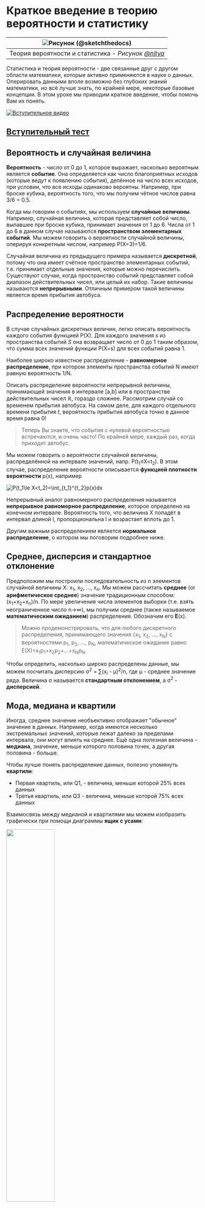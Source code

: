 # Краткое введение в теорию вероятности и статистику

|![ Рисунок [(@sketchthedocs)](https://sketchthedocs.dev) ](../../../sketchnotes/04-Statistics-Probability.png)|
|:---:|
| Теория вероятности и статистика - _Рисунок [@nitya](https://twitter.com/nitya)_ |


Статистика и теория вероятности - две связанные друг с другом области математики, которые активно применяются в науке о данных. Оперировать данными вполе возможно без глубоких знаний математики, но всё лучше знать, по крайней мере, некоторые базовые концепции. В этом уроке мы приводим краткое введение, чтобы помочь Вам их понять. 

[![Вступительное видео](../images/video-prob-and-stats.png)](https://youtu.be/Z5Zy85g4Yjw)


## [Вступительный тест](https://red-water-0103e7a0f.azurestaticapps.net/quiz/6)

## Вероятность и случайная величина

**Вероятность** - число от 0 до 1, которое выражает, насколько вероятным является **событие**. Она определяется как число благоприятных исходов (которые ведут к появлению события), делённое на число всех исходов, при условии, что все исходы одинаково вероятны. Например, при броске кубика, вероятность того, что мы получим чётное числов равна 3/6 = 0.5.

Когда мы говорим о событиях, мы используем **случайные величины**. Например, случайная величина, которая представляет собой число, выпавшее при броске кубика, принимает значения от 1 до 6. Числа от 1 до 6 в данном случае называются **пространством элементарных событий**. Мы можем говорить о вероятности случайной величины, оперируя конкретным числом, например P(X=3)=1/6.

Случайная величина из предыдущего примера называется **дискретной**, потому что она имеет счётное пространство элементарных событий, т.е. принимает отдельные значения, которые можно перечислить. Существуют случаи, когда пространство событий представляет собой диапазон действительных чисел, или целый их набор. Такие величины называются **непрерывными**. Отличным примером такой величины является время прибытия автобуса.


## Распределение вероятности

В случае случайных дискретных величин, легко описать вероятность каждого события функцией P(X). Для каждого значения *s* из пространства событий *S* она возвращает число от 0 до 1 таким образом, что сумма всех значений функции P(X=s) для всех событий равна 1.

Наиболее широко известное распределение - **равномерное распределение**, при котором элементы пространства событий N имеют равную вероятность 1/N.

Описать распределение вероятности непрерывной величины, принимающей значения в интервале [a,b] или в пространстве действительных чисел &Ropf;, гораздо сложнее. Рассмотрим случай со временем прибытия автобуса. На самом деле, для каждого отдельного времени прибытия $t$, вероятность прибытия автобуса точно в данное время равна 0!

> Теперь Вы знаете, что события с нулевой вероятностью встречаются, и очень часто! По крайней мере, каждый раз, когда приходит автобус.

Мы можем говорить о вероятности случайной величины, распределённой на интервале значений, напр. P(t<sub>1</sub>&le;X&lt;t<sub>2</sub>). В этом случае, распределение вероятности описывается **функцией плотности вероятности** p(x), например

![P(t_1\le X<t_2)=\int_{t_1}^{t_2}p(x)dx](../images/probability-density.png)

Непрерывный аналог равномерного распределения называется **непрерывное равномерное распределение**, которое определено на конечном интервале. Вероятность того, что величина X попадёт в интервал длиной l, пропорциональна l и возрастает вплоть до 1.

Другим важным распределением является **нормальное распределение**, о котором мы поговорим подробнее ниже.

## Среднее, дисперсия и стандартное отклонение

Предположим мы построили последовательность из n элементов случайной величины X: x<sub>1</sub>, x<sub>2</sub>, ..., x<sub>n</sub>. Мы можем рассчитать **среднее** (or **арифметическое среднее**) значение традиционным способом: (x<sub>1</sub>+x<sub>2</sub>+x<sub>n</sub>)/n. По мере увеличения числа элементов выборки (т.е. взять неограниченное число n&rarr;&infin;), мы получим среднее (также называемое **математическим ожиданием**) распределения. Обозначим его **E**(x).

> Можно продемонстрировать, что для любого дискретного распределения, принимающего значения {x<sub>1</sub>, x<sub>2</sub>, ..., x<sub>N</sub>} с вероятностями p<sub>1</sub>, p<sub>2</sub>, ..., p<sub>N</sub>, математическое ожидание равно E(X)=x<sub>1</sub>p<sub>1</sub>+x<sub>2</sub>p<sub>2</sub>+...+x<sub>N</sub>p<sub>N</sub>.

Чтобы определить, насколько широко распределены данные, мы можем посчитать дисперсию &sigma;<sup>2</sup> = &sum;(x<sub>i</sub> - &mu;)<sup>2</sup>/n, где &mu; - среднее значение ряда. Величина &sigma; называется **стандартным отклонением**, а &sigma;<sup>2</sup> - **дисперсией**.


## Мода, медиана и квартили

Иногда, среднее значение необъективно отображает "обычное" значение в данных. Например, когда имеются несколько экстремальных значений, которые лежат далеко за пределами интервала, они могут влиять на среднее. Ещё одна полезная величина - **медиана**, значение, меньше которого половина точек, а другая половина - больше.

Чтобы лучше понять распределение данных, полезно упомянуть **квартили**:

* Первая квартиль, или Q1, - величина, меньше которой 25% всех данных
* Третья квартиль, или Q3 - величина, меньше которой 75% всех данных

Взаимосвязь между медианой и квартилями мы можем изобразить графически при помощи диаграммы **ящик с усами**:

<img src="../images/boxplot_explanation.png" width="50%"/>


Мы также можем посчитать **интерквартильный размах** IQR=Q3-Q1 и так называемые **выбросы** - значения, оторые лежат за пределами [Q1-1.5*IQR,Q3+1.5*IQR].


Для конечного распределения, которое принимает небольшое число возможных значений, хорошее "обычное" значение - то, которое появляется наиболее часто, оно называется **мода**. Она актуальна для категориальных данных, таких как цвета. Представим ситуцию, в которой у нас есть две группы людей, одни из них предпочитают красный цвет, другим больше нравится синий. Если мы закодируем цвета при помощи цифр, среднее значение для предпочитаемого цвета будет где-то в оранжево-зелёном спектре и не отобразит реальные предпочтения ни одной из групп. Однако, мода примет значение одного из цветов, или обоих, если число проголосовавших за них людей одинаково (в этом случае мы называем выборку **мультимодальной**).

## Реальные данные

Когда мы анализируем данные из реального мира, они зачастую не являются случайными по своей природе, в том смысле, что мы не проводим эксперименты с неизвестным результатом. Например, рассмотрим игроков бейсбольной команды и их параметры, такие как рост, вес и возраст. Эти числа не совсем случайные, но, несмотря на это, мы можем применять те же самые математические концепции. Например, последовательность весов людей может быть рассмотрена как последовательность чисел, взятых из какой-либо случайной величины. Ниже приведена последовательность весов реальных бейсбольных игроков [Главной бейсбольной лиги](http://mlb.mlb.com/index.jsp), взятых из [этого датасета](http://wiki.stat.ucla.edu/socr/index.php/SOCR_Data_MLB_HeightsWeights) (приводим только первые 20 значений для Вашего ознакомления)

```
[180.0, 215.0, 210.0, 210.0, 188.0, 176.0, 209.0, 200.0, 231.0, 180.0, 188.0, 180.0, 185.0, 160.0, 180.0, 185.0, 197.0, 189.0, 185.0, 219.0]
```

> **Замечание**: Чтобы ознакомиться с примером работы с данным датасетом, взгляните на [соответствующий блокнот](../notebook.ipynb). Также там доступны задачи из данного урока, и Вы можете выполнить их, добавив свой код в этот блокнот. Если Вы не знаете как обращаться с данными, не переживайте, мы вернёмся к работе с данными при помощи языка Python позже. Если вы не знаете, как запускать код в Jupyter блокнотах, взгляните на [эту статью](https://soshnikov.com/education/how-to-execute-notebooks-from-github/).

Ниже приведён график "ящик с усами", отображающий среднее значение, медину и квартили для наших данных:

![График весов](../images/weight-boxplot.png)

Так как наши данные содержат информацию о различных **ролях** игроков, мы также может построить подобный график по ролям, это позволит нам увидеть, как параметры игроков варьируются в зависимости от роли. На этот раз отобразим рост:

![График "ящик с усами" по ролям](../images/boxplot_byrole.png)

Из этого графика следует, что, в среднем, бейсболист с первой базы выше ростом, чем со второй. Далее в этом уроке мы рассмотрим, как проверить эту гипотезу формально и как продемонстрировать, что наши данные обладают статистической значимостью, чтобы подтвердить нашу гипотезу.

> При работе с реальными данными, мы предполагаем, что все экземпляры данных взяты из одного распределения. Это предположение позволяет нам применять методы машинного обучения и строить работающие предиктивные модели.

Для того, чтобы увидеть распределение наших данных, мы можем построить график под названием **гистограмма**. Шкала X будет содержать различные интервалы весов (так называемые **столбцы**), а шкала Y - количество попаданий случайной величины в заданный интервал.

![Гистограмма реальных данных](../images/weight-histogram.png)

На гистограмме вы можете увидеть, что все значения сосредоточены вокруг определённого среднего веса и что чем дальше мы от этого веса, тем меньше весов находится в столбце. Т.е. крайне маловероятно, что веса бейсболистов будут сильно отличаться от среднего веса. Дисперсия весов показывает степень вероятности, с которой веса будут отличаться от своего среднего значения.

> Если мы возьмём веса других людей, не из бейсбольной лиги, то распределение наверняка будет другим. Однако форма распределения останется той же самой, но среднее и дисперсия изменятся. Таким образом, если мы натренируем нашу модель на бейсбольных игроках, мы, вероятно, получим плохие результаты, применяя эту модель к студентам университета, потому что распределение их весов другое.

## Нормальное распределение

Распределение весов, которое мы наблюдали выше, крайне типичное, множество измерений величин реального мира подчиняются этому типу распределений, но с другими средним значением и дисперсией. Данное распределение называется **нормальным распределением**, и оно занимает очень важное место в статистике.

Использование нормального распределения - верный способ сгенерировать случайные веса потенциальных бейсболистов. Как только мы узнаем средний вес `mean` и стандартное отклонение `std`, мы можем сгенерироваться 1000 примеров весов следующей командой:

```python
samples = np.random.normal(mean,std,1000)
``` 

Если мы построим гистограмму сгенерированных примеров, мы увидим картину, очень похожую на ту, что мы видели выше. И в случае увеличения количества примеров и количества столбцов, мы можем получить изображение нормального распределения, которое более близко к идеальному:

![Нормальное распределение с параметрами mean=0 и std.dev=1](../images/normal-histogram.png)

*Нормальное распределение с параметрами среднее (mean) = 0 и стандартным отклонением (std.dev) = 1*

## Доверительные интервалы

Когда мы говорим о весе бейсболистов, мы полагаем, что существует **случайная величина W**, которая соответствует идеальному распределению вероятности весов всех бейсболистов (так называемой **популяции**). Наша последовательность весов соответствует подмножеству множества всех бейсболистов, которое мы называем **выборкой**. Интересный вопрос состоит в том, можем ли мы узнать параметры распределения W, т.е. среднее значение и дисперсию популяции?

Самым простым решением может быть посчитать среднее и дисперсию нашей выборки. Однако, может произойти так, что наша случайная выборка не достаточно точно представляет полную популяцию. Таким образом, имеет смысл обсудить понятие **доверительных интервалов**.

> **Доверительный интервал** - оценка реального среднего значения популяции при условии нашей выборки, которая точна для определенного уровня вероятности (или **степени достоверности**)

Предположим у нас есть выборка X<sub>1</sub>, ..., X<sub>n</sub> из нашего распределения. Каждый раз, когда мы выделяем выборку из нашего распределения, мы получаем различные среднее значение &mu;. Таким образом, &mu; может быть рассмотрено в качестве случайной величины. **Доверительный интервал** с уверенностью p - пара таких значений (L<sub>p</sub>,R<sub>p</sub>), что **P**(L<sub>p</sub>&leq;&mu;&leq;R<sub>p</sub>) = p, т.е. вероятность измеренного среднего значения попадает лежит в данном интервале с вероятностью p.

Детальное обсуждение расчёта подобных доверительных интервалов лежит за рамками нашего краткого введения. Некоторые подробности Вы можете найти [на портале Wikipedia](https://ru.wikipedia.org/wiki/%D0%94%D0%BE%D0%B2%D0%B5%D1%80%D0%B8%D1%82%D0%B5%D0%BB%D1%8C%D0%BD%D1%8B%D0%B9_%D0%B8%D0%BD%D1%82%D0%B5%D1%80%D0%B2%D0%B0%D0%BB). Коротко, мы нашли распределение рассчитанного выборочного среднего по отношению к реальному среднему популяции, которое называется **распределением Стьюдента**.

> **Интересный факт**: распределение Стьюдента названо в честь математика Уильяма Сили Госсета, который публиковал свои статьи под псевдонимом "Стьюдент". Он работал в пивоварне Гиннес и, по одной из версий, его работодатель не хотел, чтобы широкая публика знала, что на производстве использовали статистические методы для определения качества исходных материалов.

Если мы хотим подсчитать среднее значение &mu; популяции с уверенностью p, нам необходимо взять *(1-p)/2-ую перцентиль* распределения Стьюдента A, которая находится в специальной таблице или рассчитывается встренными функциями статистического ПО (например языки программирования Python, R, и др.). Затем найдём интервал для &mu; при помощи X&pm;A*D/&radic;n, где X - полученное выборочное среднее, D - стандартное отклонение.

> **Замечание**: мы также опустим обсуждение важной концепции [степени свободы](https://ru.wikipedia.org/wiki/%D0%A1%D1%82%D0%B5%D0%BF%D0%B5%D0%BD%D0%B8_%D1%81%D0%B2%D0%BE%D0%B1%D0%BE%D0%B4%D1%8B_(%D1%82%D0%B5%D0%BE%D1%80%D0%B8%D1%8F_%D0%B2%D0%B5%D1%80%D0%BE%D1%8F%D1%82%D0%BD%D0%BE%D1%81%D1%82%D0%B5%D0%B9)), которая имеет прямое отношение к распределению Стьюдента. Вы также можете ознакомиться с более полными пособиями по статистике, чтобы глубже изучить данное понятие.

Пример расчёта доверительных интервалов для весов и высот бейсболистов приведёт в [соответствующем блокноте](../notebook.ipynb).

| p | Weight mean |
|-----|-----------|
| 0.85 | 201.73±0.94 |
| 0.90 | 201.73±1.08 |
| 0.95 | 201.73±1.28 |

Отметим, что чем выше степень уверенности, тем шире доверительный интервал.

## Проверка гипотез

В нашем датасете бейсболистов есть разные роли игроков, которые могут быть агрегированы как в примере ниже (взгляните на [соответствующий блокнот](../notebook.ipynb), чтобы увидеть, как рассчитывается данная таблица):

| Роль | Высота | Вес | Количество |
|------|--------|--------|-------|
| Кэтчер | 72.723684 | 204.328947 | 76 |
| Назначенный хиттер | 74.222222 | 220.888889 | 18 |
| Игрок первой базы | 74.000000 | 213.109091 | 55 |
| Аутфилдер | 73.010309 | 199.113402 | 194 |
| Релиф-питчер | 74.374603 | 203.517460 | 315 |
| Игрок второй базы | 71.362069 | 184.344828 | 58 |
| Шорт-стоп | 71.903846 | 182.923077 | 52 |
| Стартовый питчер | 74.719457 | 205.163636 | 221 |
| Игрок третьей базы | 73.044444 | 200.955556 | 45 |

Мы можем отметить, что средняя высота игрока первой базы больше, чем игрока второй. Поэтому, мы можем заключить, что **игрок первой базы выше, чем игрок второй базы**.

> Данное утверждение называется **гипотезой**, потому что мы не знаем, правдив ли данный факт.

Однако, не всегда очевидно, можем ли мы сделать такой вывод. Из обсуждения выше мы знаем, что каждое среднее ассоциировано с доверительным интервалом, и, таким образом, эта разница может быть всего лишь статистической погрешностью. Нам необходим более формальный способ, чтобы проверить нашу гипотезу.

Давайте посчитаем доверительные интервалы отдельно для высот игроков первой и второй баз:

| Степень уверенности | Игрок первой базы | Игрок второй базы |
|------------|---------------|----------------|
| 0.85 | 73.62..74.38 | 71.04..71.69 |
| 0.90 | 73.56..74.44 | 70.99..71.73 |
| 0.95 | 73.47..74.53 | 70.92..71.81 |

Мы можем заметить, что нет никакой уверенности, что интервалы пересекаются. Это подтверждает нашу гипотезу о том, что игрок первой базы выше, чем игрок второй.

Более формально задача, которую мы решаем, состоит в том, чтобы увидеть, **являются ли два распределения вероятности одинаковыми**, или, по крайней мере, имеют те же самые параметры. Нам необходимо использовать разные тесты в зависимости от рассматриваемого распределения. В случае, когда мы знаем, что наше распределение нормальное, мы можем применять **[t-критерий Стьюдента](https://ru.wikipedia.org/wiki/T-%D0%BA%D1%80%D0%B8%D1%82%D0%B5%D1%80%D0%B8%D0%B9_%D0%A1%D1%82%D1%8C%D1%8E%D0%B4%D0%B5%D0%BD%D1%82%D0%B0)**. 

В t-критерии Стьюдента мы рассчитываем так называемое **t-значение**, которое показывает разницу между двумя средними, обращая внимание на дисперсию. Оно показывает, что t-значение подчиняется **распределению Стьдента**, которое позволяет нам определить пороговое значение при условии степени уверенности **p** (оно также может быть вычислено или найдено в расчётных таблицах). Мы можем сравнивать t-значения с полученным пороговым значением, чтобы подтвердить или опровергнуть гипотезу.

В языке Python, мы можем использовать библиотеку **SciPy**, которая содержит функцию `ttest_ind` (в дополнение ко многим другим полезным статистическим функциям). Она вычисляет t-значение и также проводит обратный поиск степени уверенности p-значения, поэтому мы можем просто взглянуть на степень уверенности для построения вывода.

Например, наше сравнение между высотами игроков первой и второй баз имеет следующие результаты:
```python
from scipy.stats import ttest_ind

tval, pval = ttest_ind(df.loc[df['Role']=='First_Baseman',['Height']], df.loc[df['Role']=='Designated_Hitter',['Height']],equal_var=False)
print(f"T-value = {tval[0]:.2f}\nP-value: {pval[0]}")
```
```
T-value = 7.65
P-value: 9.137321189738925e-12
```

В нашем случае, p-значение очень маленькое и означает, что существует веское доказательство того, что игрок первой базы выше.

Существуют также и другие виды гипотез, которые мы можем хотеть проверить, например:
* Доказать, что данная выборка подчиняется некоторому распределению. В нашем случае мы полагали, что высоты распределены нормально, но данный факт требует формального статистического подтверждения.
* Доказать, что среднее значение выборки совпадает с некоторым определённым заранее значением.
* Сравнить средние нескольких выборок (например, какова разница в уровне счастья среди разных возрастных групп)

## Закон больших чисел и центральная предельная теорема

Одной из причин, почему нормальное распределение настолько важно, является так называемая **центральная предельная теорема**. Предположим, у нас имеется большое число N независимых величин X<sub>1</sub>, ..., X<sub>N</sub>, взятых из любого распределения со средним значением &mu; и дисперсией &sigma;<sup>2</sup>. Тогда, для достаточного большого N (другими словами, при N&rarr;&infin;), среднее значение &Sigma;<sub>i</sub>X<sub>i</sub> будет распределено нормально, со средним &mu; и дисперсией &sigma;<sup>2</sup>/N.

> Другая интерпретация центральной предельной теоремы заключается в том, что вне зависимости от распределения, когда вы вычисляете среднее значение суммы значений любой случайной величины, вы приходите к нормальному распределению.

Из центральной предельной теоремы также следует, что когда N&rarr;&infin;, вероятность того, что выборочное среднее будет равно &mu;, равняется 1. Данный факт называется **законом больших чисел**.

## Ковариация и корреляция

Одна из задач науки о данных - нахождение зависимостей в данных. Мы говорим, что две последовательности **коррелируют**, когда они демонстрируют похожее поведение в одно и то же время, т.е. они либо растут/падают совместно, либо одна последовательность растет, когда другая падает и наоборот. Другими словами, между ними существует какая-либо связь.

> Корреляция не обязательно означает каузацию (причинно-следственную связь) между двумя последовательностями; иногда обе переменные могут зависеть от одной внешней причины, или их корреляция может быть чистым совпадением. Однако, сильная математическая корреляция является хорошим индикатором, что две переменные как-либо связаны.

Математически, **ковариация** - основная концепция, которая показывает связь двух случайных величин, и рассчитывается по формуле: Cov(X,Y) = **E**\[(X-**E**(X))(Y-**E**(Y))\]. Мы вычисляем стандартное отклонение обоих переменных от их средних значений, затем произведение этих отклонений. Если обе переменные отклоняются совместно, произведение будет всегда положительной величиной и приведёт к положительной ковариации. Если обе переменные отклоняются по-разному (т.е. одна снижается ниже среднего, когда другая поднимается выше), мы всегда будем получать отрицательные числа, которые приведут к отрицательной ковариации. Если отклонения не зависят друг от друга, их сумма будет примерно равна нулю.

Абсолютная величина ковариации не может сказать нам, насколько сильная корреляция, потому что она зависит от величины реальных значений. Для того, чтобы нормализовать их, мы можем поделить ковариацию на стандартное отклонение обоих переменных и получить **корреляцию**. Очень удачно, что корреляция всегда находится в диапазоне [-1,1], где 1 означает сильную положительную корреляцию, -1 - сильную отрицательную корреляцию, а 0 - отсутствие корреляции (переменные являются независимыми).

**Пример**: Мы можем рассчитать корреляцию между весом и ростом бейсболистм из датасета, рассмотренного выше:
```python
print(np.corrcoef(weights,heights))
```
В результате, мы получаем **корреляционную матрицу** наподобие этой:
```
array([[1.        , 0.52959196],
       [0.52959196, 1.        ]])
```

> Корреляционная матрица может быть построена для любого числа входных последовательностей S<sub>1</sub>, ..., S<sub>n</sub>. Значение C<sub>ij</sub> является коэффициентом корреляции между S<sub>i</sub> и S<sub>j</sub>, а диагональные элементы всегда равны 1 (что по сути является автокорреляцией последовательности S<sub>i</sub>).

В нашем случае, значение 0.52 означает, что существует некоторая корреляция между весом и ростом человека. Мы также можем построить точечный график зависимости между одной величиной от другой, чтобы оценить связь между ними визуально:

![Связь между ростом и весом](../images/weight-height-relationship.png)

> Больше примеров корреляции и ковариации Вы можете найти в [соответствующем ноутбуке](notebook.ipynb).

## Заключение

В данной главе мы изучили:

* базовые статистические свойства данных, такие как среднее значение, дисперсия, мода и квартили
* различные распределени случайной величины, включая нормальное распределение
* как найти корреляцию между различными величинами
* как использовать математические и статистические методы, чтобы доказать некоторые гипотезы
* как вычислить доверительные интервалы случайной величины при условии данной выборки

Хотя всё вышеперечисленное не является исчерпывающим списком тем в теории вероятности и статистике, этого должно быть достаточно для Вашего успешного погружения в этот курс.

## 🚀 Задача

Используя примеры из блокнота, проверьте другие гипотезы:
1. Игрок первой базы старше, чем игрок второй
2. Игрок первой базы выше, чем игрок третьей
3. Шорт-стоп выше, чем игрок второй базы

## [Проверочный тест](https://red-water-0103e7a0f.azurestaticapps.net/quiz/7)

## Материалы для самостоятельного изучения

Теория вероятности и статистика - это широкий набор тем, которые заслуживают отдельного курса. Если Вы хотите изучить теорию поглубже, ознакомьтесь со следующими книгами:

1. [Carlos Fernanderz-Granda](https://cims.nyu.edu/~cfgranda/) из университета Нью-Йорка написал отличные лекционные материалы [Probability and Statistics for Data Science](https://cims.nyu.edu/~cfgranda/pages/stuff/probability_stats_for_DS.pdf) (доступны онлайн)
1. [Peter and Andrew Bruce. Practical Statistics for Data Scientists.](https://www.oreilly.com/library/view/practical-statistics-for/9781491952955/) [[примеры кода на языке R](https://github.com/andrewgbruce/statistics-for-data-scientists)]. 
1. [James D. Miller. Statistics for Data Science](https://www.packtpub.com/product/statistics-for-data-science/9781788290678) [[примеры кода на языке R](https://github.com/PacktPublishing/Statistics-for-Data-Science)]

## Домашнее задание

[Небольшое исследование диабета](assignment.ru.md)

## Благодарности

Данный урок был написан с ♥️ [Дмитрием Сошниковым](http://soshnikov.com)
